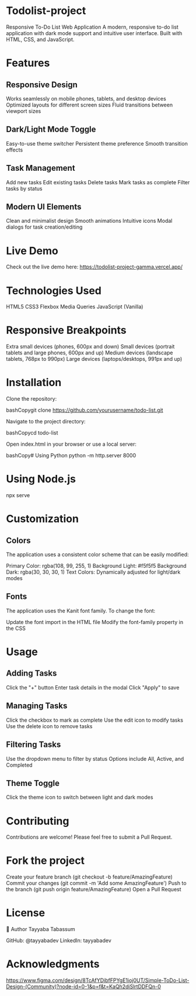 # Todolist-project
Responsive To-Do List Web Application
A modern, responsive to-do list application with dark mode support and intuitive user interface. Built with HTML, CSS, and JavaScript.
# Features

## Responsive Design

Works seamlessly on mobile phones, tablets, and desktop devices
Optimized layouts for different screen sizes
Fluid transitions between viewport sizes


## Dark/Light Mode Toggle

Easy-to-use theme switcher
Persistent theme preference
Smooth transition effects


## Task Management

Add new tasks
Edit existing tasks
Delete tasks
Mark tasks as complete
Filter tasks by status


## Modern UI Elements

Clean and minimalist design
Smooth animations
Intuitive icons
Modal dialogs for task creation/editing



# Live Demo
Check out the live demo here: https://todolist-project-gamma.vercel.app/

# Technologies Used

HTML5
CSS3
Flexbox
Media Queries
JavaScript (Vanilla)

# Responsive Breakpoints

Extra small devices (phones, 600px and down)
Small devices (portrait tablets and large phones, 600px and up)
Medium devices (landscape tablets, 768px to 990px)
Large devices (laptops/desktops, 991px and up)

# Installation

Clone the repository:

bashCopygit clone https://github.com/yourusername/todo-list.git

Navigate to the project directory:

bashCopycd todo-list

Open index.html in your browser or use a local server:

bashCopy# Using Python
python -m http.server 8000

# Using Node.js
npx serve
# Customization
## Colors
The application uses a consistent color scheme that can be easily modified:

Primary Color: rgba(108, 99, 255, 1)
Background Light: #f5f5f5
Background Dark: rgba(30, 30, 30, 1)
Text Colors: Dynamically adjusted for light/dark modes

## Fonts
The application uses the Kanit font family. To change the font:

Update the font import in the HTML file
Modify the font-family property in the CSS

# Usage

## Adding Tasks

Click the "+" button
Enter task details in the modal
Click "Apply" to save


## Managing Tasks

Click the checkbox to mark as complete
Use the edit icon to modify tasks
Use the delete icon to remove tasks


## Filtering Tasks

Use the dropdown menu to filter by status
Options include All, Active, and Completed


## Theme Toggle

Click the theme icon to switch between light and dark modes


# Contributing
Contributions are welcome! Please feel free to submit a Pull Request.

# Fork the project
Create your feature branch (git checkout -b feature/AmazingFeature)
Commit your changes (git commit -m 'Add some AmazingFeature')
Push to the branch (git push origin feature/AmazingFeature)
Open a Pull Request

# License
👤 Author
Tayyaba Tabassum

GitHub: @tayyabadev
LinkedIn: tayyabadev

# Acknowledgments
https://www.figma.com/design/8TcAfYDibfFPYgE1ioj0UT/Simple-ToDo-List-Design-(Community)?node-id=0-1&p=f&t=KaQh2diSlrtDDFQn-0
